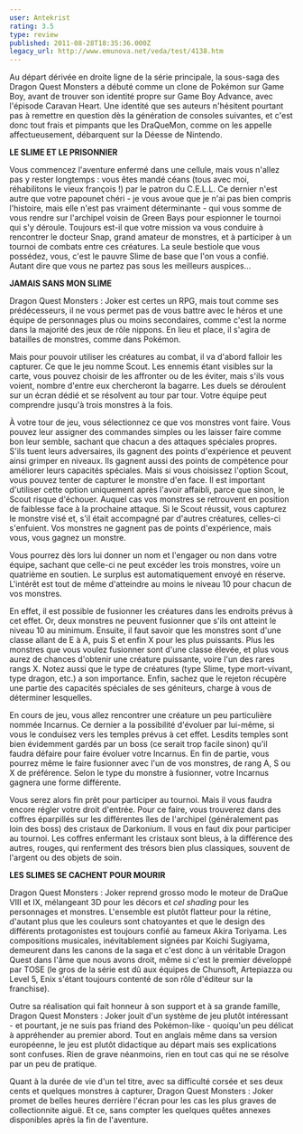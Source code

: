 ```yaml
---
user: Antekrist
rating: 3.5
type: review
published: 2011-08-28T18:35:36.000Z
legacy_url: http://www.emunova.net/veda/test/4138.htm
---
```

Au départ dérivée en droite ligne de la série principale, la sous-saga des Dragon Quest Monsters a débuté comme un clone de Pokémon sur Game Boy, avant de trouver son identité propre sur Game Boy Advance, avec l'épisode Caravan Heart. Une identité que ses auteurs n'hésitent pourtant pas à remettre en question dès la génération de consoles suivantes, et c'est donc tout frais et pimpants que les DraQueMon, comme on les appelle affectueusement, débarquent sur la Déesse de Nintendo.  

  

**LE SLIME ET LE PRISONNIER**  

Vous commencez l'aventure enfermé dans une cellule, mais vous n'allez pas y rester longtemps : vous êtes mandé céans (tous avec moi, réhabilitons le vieux françois !) par le patron du C.E.L.L. Ce dernier n'est autre que votre papounet chéri - je vous avoue que je n'ai pas bien compris l'histoire, mais elle n'est pas vraiment déterminante - qui vous somme de vous rendre sur l'archipel voisin de Green Bays pour espionner le tournoi qui s'y déroule. Toujours est-il que votre mission va vous conduire à rencontrer le docteur Snap, grand amateur de monstres, et à participer à un tournoi de combats entre ces créatures. La seule bestiole que vous possédez, vous, c'est le pauvre Slime de base que l'on vous a confié. Autant dire que vous ne partez pas sous les meilleurs auspices...  

  

**JAMAIS SANS MON SLIME**  

Dragon Quest Monsters : Joker est certes un RPG, mais tout comme ses prédécesseurs, il ne vous permet pas de vous battre avec le héros et une équipe de personnages plus ou moins secondaires, comme c'est la norme dans la majorité des jeux de rôle nippons. En lieu et place, il s'agira de batailles de monstres, comme dans Pokémon.  

Mais pour pouvoir utiliser les créatures au combat, il va d'abord falloir les capturer. Ce que le jeu nomme Scout. Les ennemis étant visibles sur la carte, vous pouvez choisir de les affronter ou de les éviter, mais s'ils vous voient, nombre d'entre eux chercheront la bagarre. Les duels se déroulent sur un écran dédié et se résolvent au tour par tour. Votre équipe peut comprendre jusqu'à trois monstres à la fois.  

À votre tour de jeu, vous sélectionnez ce que vos monstres vont faire. Vous pouvez leur assigner des commandes simples ou les laisser faire comme bon leur semble, sachant que chacun a des attaques spéciales propres. S'ils tuent leurs adversaires, ils gagnent des points d'expérience et peuvent ainsi grimper en niveaux. Ils gagnent aussi des points de compétence pour améliorer leurs capacités spéciales. Mais si vous choisissez l'option Scout, vous pouvez tenter de capturer le monstre d'en face. Il est important d'utiliser cette option uniquement après l'avoir affaibli, parce que sinon, le Scout risque d'échouer. Auquel cas vos monstres se retrouvent en position de faiblesse face à la prochaine attaque. Si le Scout réussit, vous capturez le monstre visé et, s'il était accompagné par d'autres créatures, celles-ci s'enfuient. Vos monstres ne gagnent pas de points d'expérience, mais vous, vous gagnez un monstre.  

Vous pourrez dès lors lui donner un nom et l'engager ou non dans votre équipe, sachant que celle-ci ne peut excéder les trois monstres, voire un quatrième en soutien. Le surplus est automatiquement envoyé en réserve. L'intérêt est tout de même d'atteindre au moins le niveau 10 pour chacun de vos monstres.  

En effet, il est possible de fusionner les créatures dans les endroits prévus à cet effet. Or, deux monstres ne peuvent fusionner que s'ils ont atteint le niveau 10 au minimum. Ensuite, il faut savoir que les monstres sont d'une classe allant de E à A, puis S et enfin X pour les plus puissants. Plus les monstres que vous voulez fusionner sont d'une classe élevée, et plus vous aurez de chances d'obtenir une créature puissante, voire l'un des rares rangs X. Notez aussi que le type de créatures (type Slime, type mort-vivant, type dragon, etc.) a son importance. Enfin, sachez que le rejeton récupère une partie des capacités spéciales de ses géniteurs, charge à vous de déterminer lesquelles.  

En cours de jeu, vous allez rencontrer une créature un peu particulière nommée Incarnus. Ce dernier a la possibilité d'évoluer par lui-même, si vous le conduisez vers les temples prévus à cet effet. Lesdits temples sont bien évidemment gardés par un boss (ce serait trop facile sinon) qu'il faudra défaire pour faire évoluer votre Incarnus. En fin de partie, vous pourrez même le faire fusionner avec l'un de vos monstres, de rang A, S ou X de préférence. Selon le type du monstre à fusionner, votre Incarnus gagnera une forme différente.  

Vous serez alors fin prêt pour participer au tournoi. Mais il vous faudra encore régler votre droit d'entrée. Pour ce faire, vous trouverez dans des coffres éparpillés sur les différentes îles de l'archipel (généralement pas loin des boss) des cristaux de Darkonium. Il vous en faut dix pour participer au tournoi. Les coffres enfermant les cristaux sont bleus, à la différence des autres, rouges, qui renferment des trésors bien plus classiques, souvent de l'argent ou des objets de soin.  

  

**LES SLIMES SE CACHENT POUR MOURIR**  

Dragon Quest Monsters : Joker reprend grosso modo le moteur de DraQue VIII et IX, mélangeant 3D pour les décors et _cel shading_ pour les personnages et monstres. L'ensemble est plutôt flatteur pour la rétine, d'autant plus que les couleurs sont chatoyantes et que le design des différents protagonistes est toujours confié au fameux Akira Toriyama. Les compositions musicales, inévitablement signées par Koichi Sugiyama, demeurent dans les canons de la saga et c'est donc à un véritable Dragon Quest dans l'âme que nous avons droit, même si c'est le premier développé par TOSE (le gros de la série est dû aux équipes de Chunsoft, Artepiazza ou Level 5, Enix s'étant toujours contenté de son rôle d'éditeur sur la franchise).  

Outre sa réalisation qui fait honneur à son support et à sa grande famille, Dragon Quest Monsters : Joker jouit d'un système de jeu plutôt intéressant - et pourtant, je ne suis pas friand des Pokémon-like - quoiqu'un peu délicat à appréhender au premier abord. Tout en anglais même dans sa version européenne, le jeu est plutôt didactique au départ mais ses explications sont confuses. Rien de grave néanmoins, rien en tout cas qui ne se résolve par un peu de pratique.  

Quant à la durée de vie d'un tel titre, avec sa difficulté corsée et ses deux cents et quelques monstres à capturer, Dragon Quest Monsters : Joker promet de belles heures derrière l'écran pour les cas les plus graves de collectionnite aiguë. Et ce, sans compter les quelques quêtes annexes disponibles après la fin de l'aventure.